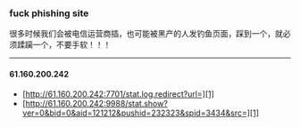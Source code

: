 ### fuck phishing site
很多时候我们会被电信运营商插，也可能被黑产的人发钓鱼页面，踩到一个，就必须蹂躏一个，不要手软！！！
___

#### 61.160.200.242
+ [http://61.160.200.242:7701/stat.log.redirect?url=][1]
+ [http://61.160.200.242:9988/stat.show?ver=0&bid=0&aid=121212&pushid=232323&spid=3434&src=][1]


[1]: http://gkeeps.com
